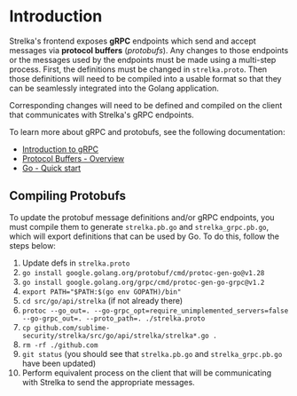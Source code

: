 # Introduction
Strelka's frontend exposes **gRPC** endpoints which send and accept messages via **protocol buffers** (*protobufs*). Any changes to those endpoints or the messages used by the endpoints must be made using a multi-step process. First, the definitions must be changed in `strelka.proto`. Then those definitions will need to be compiled into a usable format so that they can be seamlessly integrated into the Golang application.

Corresponding changes will need to be defined and compiled on the client that communicates with Strelka's gRPC endpoints.

To learn more about gRPC and protobufs, see the following documentation:
- [Introduction to gRPC](https://grpc.io/docs/what-is-grpc/introduction/)
- [Protocol Buffers - Overview](https://developers.google.com/protocol-buffers/docs/overview)
- [Go - Quick start](https://grpc.io/docs/languages/go/quickstart/)

## Compiling Protobufs

To update the protobuf message definitions and/or gRPC endpoints, you must compile them to generate `strelka.pb.go` and `strelka_grpc.pb.go`, which will export definitions that can be used by Go. To do this, follow the steps below:

1. Update defs in `strelka.proto`
2. `go install google.golang.org/protobuf/cmd/protoc-gen-go@v1.28`
3. `go install google.golang.org/grpc/cmd/protoc-gen-go-grpc@v1.2`
4. `export PATH="$PATH:$(go env GOPATH)/bin"`
5. `cd src/go/api/strelka` (if not already there)
6. `protoc --go_out=. --go-grpc_opt=require_unimplemented_servers=false
 --go-grpc_out=. --proto_path=. ./strelka.proto`
7. `cp github.com/sublime-security/strelka/src/go/api/strelka/strelka*.go .`
8. `rm -rf ./github.com`
9. `git status` (you should see that `strelka.pb.go` and `strelka_grpc.pb.go` have been updated)
10. Perform equivalent process on the client that will be communicating with Strelka to send the appropriate messages.
